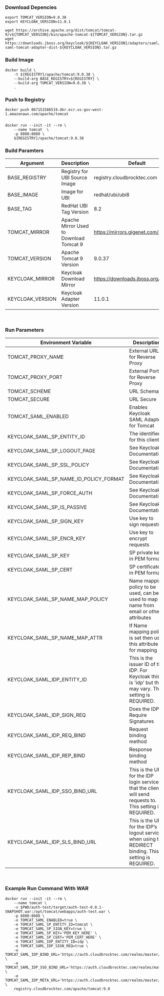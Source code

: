 ### Download Depencies
```shell
export TOMCAT_VERSION=9.0.38
export KEYCLOAK_VERSION=11.0.1

wget https://archive.apache.org/dist/tomcat/tomcat-9/v${TOMCAT_VERSION}/bin/apache-tomcat-${TOMCAT_VERSION}.tar.gz
wget https://downloads.jboss.org/keycloak/${KEYCLOAK_VERSION}/adapters/saml/keycloak-saml-tomcat-adapter-dist-${KEYCLOAK_VERSION}.tar.gz
```

### Build Image
```shell
docker build \
    -t ${REGISTRY}/apache/tomcat:9.0.38 \
    --build-arg BASE_REGISTRY=${REGISTRY} \
    --build-arg TOMCAT_VERSION=9.0.38 \
    .
```

### Push to Registry
```shell
docker push 067151586519.dkr.ecr.us-gov-west-1.amazonaws.com/apache/tomcat
```

###
```shell
docker run --init -it --rm \
    --name tomcat  \
    -p 8080:8080 \
    ${REGISTRY}/apache/tomcat:9.0.38
```

### Build Paramters
| Argument | Description | Default |
| --- | --- | --- |
| BASE_REGISTRY | Registry for UBI Source Image  | registry.cloudbrocktec.com|
| BASE_IMAGE | Image for UBI | redhat/ubi/ubi8|
| BASE_TAG | RedHat UBI Tag Version | 8.2 |
| TOMCAT_MIRROR | Apache Mirror Used to Download Tomcat 9 | https://mirrors.gigenet.com/apache |
| TOMCAT_VERSION | Apache Tomcat 9 Version | 9.0.37 |
| KEYCLOAK_MIRROR | Keycloak Download Mirror | https://downloads.jboss.org/keycloak |
| KEYCLOAK_VERSION | Keycloak Adapter Version | 11.0.1 |
<br/>

### Run Parameters
| Environment Variable | Description | Default|
| --- | --- | ---|
| TOMCAT_PROXY_NAME | External URL for Reverse Proxy | |
| TOMCAT_PROXY_PORT | External Port for Reverse Proxy | 443|
| TOMCAT_SCHEME | URL Schema | https |
| TOMCAT_SECURE | URL Secure | true |
| TOMCAT_SAML_ENABLED | Enables Keycloak SAML Adapter for Tomcat | false|
| KEYCLOAK_SAML_SP_ENTITY_ID | The identifier for this client | |
| KEYCLOAK_SAML_SP_LOGOUT_PAGE | See Keycloak Documentation | None |
| KEYCLOAK_SAML_SP_SSL_POLICY | See Keycloak Documentation | None |
| KEYCLOAK_SAML_SP_NAME_ID_POLICY_FORMAT | See Keycloak Documentation | None |
| KEYCLOAK_SAML_SP_FORCE_AUTH | See Keycloak Documentation | None |
| KEYCLOAK_SAML_SP_IS_PASSIVE | See Keycloak Documentation | None |
| KEYCLOAK_SAML_SP_SIGN_KEY | Use key to sign requests  | true|
| KEYCLOAK_SAML_SP_ENCR_KEY | Use key to encrypt requests  | false|
| KEYCLOAK_SAML_SP_KEY | SP private key in PEM format | |
| KEYCLOAK_SAML_SP_CERT | SP certificate in PEM format | |
| KEYCLOAK_SAML_SP_NAME_MAP_POLICY | Name mapping policy to be used, can be used to map name from email or other attributes | FROM_NAME_ID |
| KEYCLOAK_SAML_SP_NAME_MAP_ATTR | If Name mapping policy is set then use this attribute for mapping | None |
| KEYCLOAK_SAML_IDP_ENTITY_ID | This is the issuer ID of the IDP. For Keycloak this is 'idp' but that may vary. This setting is REQUIRED. | |
| KEYCLOAK_SAML_IDP_SIGN_REQ | Does the IDP Require Signatures | true|
| KEYCLOAK_SAML_IDP_REQ_BIND | Request binding method | POST |
| KEYCLOAK_SAML_IDP_REP_BIND| Response binding method | POST |
| KEYCLOAK_SAML_IDP_SSO_BIND_URL | This is the URL for the IDP login service that the client will send requests to. This setting is REQUIRED. | None |
| KEYCLOAK_SAML_IDP_SLS_BIND_URL | This is the URL for the IDP’s logout service when using the REDIRECT binding. This setting is REQUIRED. | None |
<br/>

###  Example Run Command With WAR
```shell
docker run --init -it --rm \
    --name tomcat \
    -v $PWD/auth-test/target/auth-test-0.0.1-SNAPSHOT.war:/opt/tomcat/webapps/auth-test.war \
    -p 8080:8080 \
    -e TOMCAT_SAML_ENABLED=true \
    -e TOMCAT_SAML_SP_ENTITY_ID=tomcat \
    -e TOMCAT_SAML_SP_SIGN_KEY=true \
    -e TOMCAT_SAML_SP_KEY='PEM_KEY_HERE' \
    -e TOMCAT_SAML_SP_CERT='PEM_CERT_HERE' \
    -e TOMCAT_SAML_IDP_ENTITY_ID=idp \
    -e TOMCAT_SAML_IDP_SIGN_REQ=true \
    -e TOMCAT_SAML_IDP_BIND_URL='https://auth.cloudbrocktec.com/realms/master/protocol/saml' \
    -e TOMCAT_SAML_IDP_SSO_BIND_URL='https://auth.cloudbrocktec.com/realms/master/protocol/saml' \
    -e TOMCAT_SAML_IDP_META_URL='https://auth.cloudbrocktec.com/realms/master/protocol/saml/descriptor' \
    registry.cloudbrocktec.com/apache/tomcat:9.0
```
